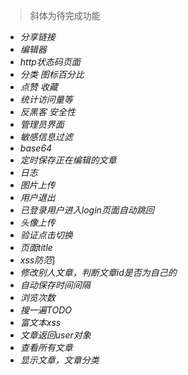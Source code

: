 >斜体为待完成功能

* *分享链接*
* *编辑器*
* *http状态码页面*
* *分类  图标百分比*
* *点赞 收藏*
* *统计访问量等*
* *反黑客 安全性*
* *管理员界面*
* *敏感信息过滤*
* *base64*
* *定时保存正在编辑的文章*
* *日志*
* *图片上传*
* *用户退出*
* *已登录用户进入login页面自动跳回*
* *头像上传*
* *验证点击切换*
* *页面title*
* *xss防范*]
* *修改别人文章，判断文章id是否为自己的*
* *自动保存时间间隔*
* *浏览次数*
* *搜一遍TODO*
* *富文本xss*
* *文章返回user对象*
* *查看所有文章*
* *显示文章，文章分类*